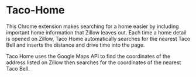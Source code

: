 # Taco-Home
This Chrome extension makes searching for a home easier by including important home information that Zillow leaves out. Each time a home detail is opened on Zillow, Taco Home automatically searches for the nearest Taco Bell and inserts the distance and drive time into the page.

Taco Home uses the Google Maps API to find the coordinates of the address listed on Zillow then searches for the coordinates of the nearest Taco Bell. 
